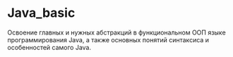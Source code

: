 # Java_basic

Освоение главных и нужных абстракций в функциональном ООП языке программирования Java, а также основных понятий синтаксиса и особенностей самого Java.
